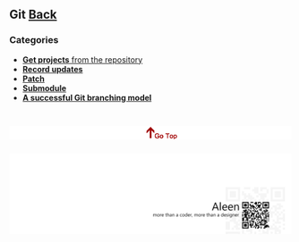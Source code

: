 ## Git	[Back](./../Readme.md)

### Categories

- [**Get projects** from the repository](./get/get.md)
- [**Record updates**](./record/record.md)
- [**Patch**](./patch/patch.md)
- [**Submodule**](./submodule/submodule.md)
- [**A successful Git branching model**](./model/model.md)


<a href="#" style="left:200px;"><img src="./../pic/gotop.png"></a>
=====
<a href="http://aleen42.github.io/" target="_blank" ><img src="./../pic/tail.gif"></a>
